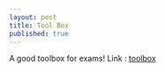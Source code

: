 ```yaml
---
layout: post
title: Tool Box
published: true
---
```


A good toolbox for exams!
Link :
[toolbox](https://sir-pouya.tk/toolbox/ "tool box")

